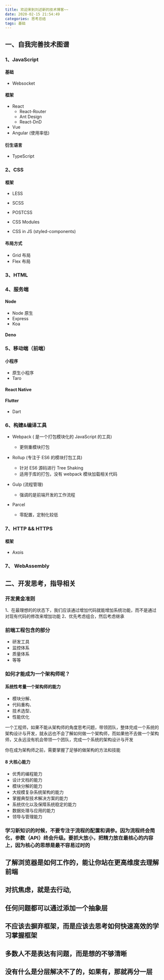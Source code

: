 ```yaml
---
title: 欢迎来到刘述新的技术博客~~
date: 2020-02-15 21:54:49
categories: 思考总结
tags: 基础
---
```


## 一、自我完善技术图谱

### 1、JavaScript

#### 基础

- Websocket

#### 框架

- React
  - React-Router
  - Ant Design
  - React-DnD
- Vue
- Angular (使用率低)

#### 衍生语言

- TypeScript

### 2、CSS

#### 框架

- LESS

- SCSS

- POSTCSS

- CSS Modules

- CSS in JS (styled-components)

#### 布局方式

- Grid 布局
- Flex 布局

### 3、HTML

### 4、服务端

#### Node

- Node 原生
- Express
- Koa

#### Deno

### 5、移动端（前端）

#### 小程序

- 原生小程序
- Taro

#### React Native

#### Flutter

- Dart

### 6、构建&编译工具

- Webpack ( 是一个打包模块化的 JavaScript 的工具)
  - 更侧重模块打包
- Rollup (专注于 ES6 的模块打包工具)
  - 针对 ES6 源码进行 Tree Shaking
  - 适用于库的打包，没有 webpack 模块加载相关代码
- Gulp (流程管理)
  - 强调的是前端开发的工作流程
- Parcel

  - 零配置，定制化较低

### 7、HTTP && HTTPS

#### 框架

- Axois

### 7、 WebAssembly

## 二、开发思考，指导相关

### 开发黄金准则

1、在最理想的的状态下，我们应该通过增加代码就能增加系统功能，而不是通过对现有代码的修改来增加功能
2、优先考虑组合，然后考虑继承

### 前端工程包含的部分

- 研发工具
- 监控体系
- 质量体系
- 等等

### 如何才能成为一个架构师呢？

#### 系统性考量一个架构师的能力

- 模块分解、
- 代码重构、
- 技术选型、
- 性能优化

一个工程师，如果不能从架构师的角度思考问题，带领团队，整体完成一个系统的架构设计与开发，就永远也不会了解如何做一个架构师，而如果他不去做一个架构师，又永远没有机会带领一个团队，完成一个系统的架构设计与开发

你在成为架构师之前，需要掌握了足够的做架构的方法和技能

#### 8 大核心能力

- 优秀的编程能力
- 设计文档的能力
- 模块分解的能力
- 大规模复杂系统架构的能力
- 掌握典型技术解决方案的能力
- 系统优化以及保障系统稳定的能力
- 数据处理与应用的能力
- 领导与管理能力

### 学习新知识的时候，不要专注于流程的配置和调参。因为流程终会简化，参数（API）终会升级。要抓大放小，把精力放在最核心的内容上，因为核心的思想是最不容易过时的

## 了解浏览器是如何工作的，能让你站在更高维度去理解前端

## 对抗焦虑，就是去行动,

## 任何问题都可以通过添加一个抽象层

## 不应该去摒弃框架，而是应该去思考如何快速高效的学习掌握框架

## 多数人不是表达有问题，而是想的不够清晰

## 没有什么是分层解决不了的，如果有，那就再分一层
